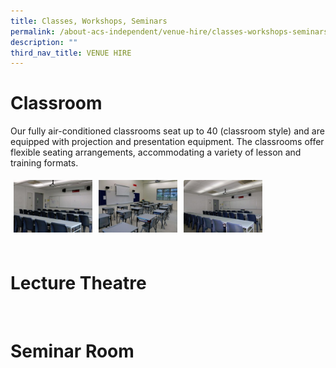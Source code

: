 ```yaml
---
title: Classes, Workshops, Seminars
permalink: /about-acs-independent/venue-hire/classes-workshops-seminars/
description: ""
third_nav_title: VENUE HIRE
---
```

# Classroom

Our fully air-conditioned classrooms seat up to 40 (classroom style) and are equipped with projection and presentation equipment. The classrooms offer flexible seating arrangements, accommodating a variety of lesson and training formats.

<a href="/images/About%20ACS(I)/Venue%20Hire/Classes,%20Workshops,%20Seminars/Class-Room-IB-BLock_02-300x200.jpg"><img src="/images/About%20ACS(I)/Venue%20Hire/Classes,%20Workshops,%20Seminars/Class-Room-IB-BLock_02-300x200.jpg" style="width:25%;float:left;padding:5px"></a>
<a href="/images/About%20ACS(I)/Venue%20Hire/Classes,%20Workshops,%20Seminars/Class-Room-Junior-BLock_01-300x200.jpg"><img src="/images/About%20ACS(I)/Venue%20Hire/Classes,%20Workshops,%20Seminars/Class-Room-Junior-BLock_01-300x200.jpg" style="width:25%;float:left;padding:5px"></a>
<a href="/images/About%20ACS(I)/Venue%20Hire/Classes,%20Workshops,%20Seminars/Class-Room-IB-BLock_01-300x200.jpg"><img src="/images/About%20ACS(I)/Venue%20Hire/Classes,%20Workshops,%20Seminars/Class-Room-IB-BLock_01-300x200.jpg" style="width:25%;float:left;padding:5px"></a>
<a href=""><img src="" style="width:25%;float:left;padding:5px"></a>
<a href=""><img src="" style="width:25%;float:left;padding:5px"></a>
<a href=""><img src="" style="width:25%;float:left;padding:5px"></a>
<a href=""><img src="" style="width:25%;float:left;padding:5px"></a>
<br clear="left">


# Lecture Theatre

<a href=""><img src="" style="width:25%;float:left;padding:5px"></a>
<a href=""><img src="" style="width:25%;float:left;padding:5px"></a>
<br clear="left">

# Seminar Room

<a href=""><img src="" style="width:25%;float:left;padding:5px"></a>
<a href=""><img src="" style="width:25%;float:left;padding:5px"></a>
<br clear="left">